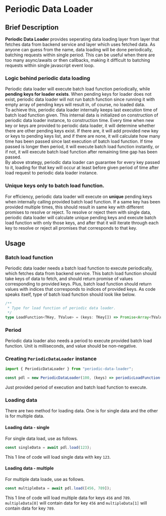# Periodic Data Loader  
  
## Brief Description  
  
**Periodic Data Loader** provides seperating data loading layer from layer that fetches data from backend service and layer which uses fetched data. As anyone can guess from the name, data loading will be done periodically, batching requests within single period. This can be useful when there are too many async/awaits or then callbacks, making it difficult to batching requests within single javascript event loop.  
  
### Logic behind periodic data loading  
  
Periodic data loader will execute batch load function periodically, while **pending keys for loader exists**. When pending keys for loader does not exist, periodic data loader will not run batch function since running it with empty array of pending keys will result in, of course, no loaded data.  
To achieve this, periodic data loader internally keeps last execution time of batch load function given. This internal data is initialized on construction of periodic data loader instance, to construction time. Every time when new key or keys are provided to periodic data loader, it will determine whether there are other pending keys exist. If there are, it will add provided new key or keys to pending keys list, and if there are none, it will calculate how many time has been passed since last execution of batch load function. If time passed is longer then period, it will execute batch load function instantly, or if not, it will execute batch load function after remaining time gap has been passed.  
By above strategy, periodic data loader can guarantee for every key passed to it, loading for that key will occur at least before given period of time after load request to periodic data loader instance.  
  
### Unique keys only to batch load function.  
  
For efficiency, periodic data loader will execute on **unique** pending keys when internally calling provided batch load function. If a same key has been provided multiple times, this should result in same key with different promises to resolve or reject. To resolve or reject them with single data, periodic data loader will calculate unique pending keys and execute batch load function with only those keys, and after that it will iterate through each key to resolve or reject all promises that corresponds to that key.
  
## Usage  
  
### Batch load function  
  
Periodic data loader needs a batch load function to execute periodically, which fetches data from backend service. This batch load function should take keys of data to fetch, and should return promise of values corresponding to provided keys. Plus, batch load function should return values with indices that corresponds to indices of provided keys. As code speaks itself, type of batch load function should look like below.
```typescript
/**
 * Type for load function of periodic data loader.
 */
type LoadFunction<TKey, TValue> = (keys: TKey[]) => Promise<Array<TValue | Error>>;
```  
  
### Period  
  
Periodic data loader also needs a period to execute provided batch load function. Unit is milliseconds, and value should be non-negative.

### Creating `PeriodicDataLoader` instance  
  
```typescript
import { PeriodicDataLoader } from "periodic-data-loader";

const pdl = new PeriodicDataLoader(100, (keys) => periodicLoadFunction(keys));
```  
Just provided period of execution and batch load function to execute.  
  
### Loading data  
  
There are two method for loading data. One is for single data and the other is for multiple data.  
  
#### Loading data - single  
  
For single data load, use as follows.  
  
```typescript
const singleData = await pdl.load(123);
```  
This 1 line of code will load single data with key `123`.  
  
#### Loading data - multiple  
  
For multiple data loade, use as follows.  
  
```typescript
const multipleData = await pdl.load([456, 789]);
```  
This 1 line of code will load multiple data for keys `456` and `789`. `multipleData[0]` will contain data for key `456` and `multipleData[1]` will contain data for key `789`.
